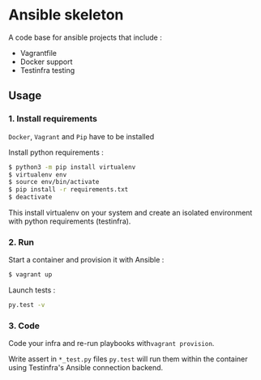 Ansible skeleton 
================

A code base for ansible projects that include :

* Vagrantfile
* Docker support
* Testinfra testing

Usage
-----

### 1. Install requirements

`Docker`, `Vagrant` and `Pip` have to be installed

Install python requirements :

```bash
$ python3 -m pip install virtualenv
$ virtualenv env
$ source env/bin/activate
$ pip install -r requirements.txt
$ deactivate
```

This install virtualenv on your system and create an isolated environment with python requirements (testinfra).

### 2. Run

Start a container and provision it with Ansible :

```bash
$ vagrant up
```

Launch tests :

```bash
py.test -v
```

### 3. Code

Code your infra and re-run playbooks with`vagrant provision`.

Write assert in `*_test.py` files `py.test` will run them within the container using Testinfra's Ansible connection backend.
